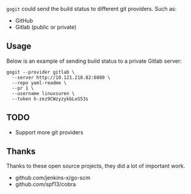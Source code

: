 `gogit` could send the build status to different git providers. Such as:

* GitHub
* Gitlab (public or private)

## Usage
Below is an example of sending build status to a private Gitlab server:

```shell
gogit --provider gitlab \
  --server http://10.121.218.82:6080 \
  --repo yaml-readme \
  --pr 1 \
  --username linuxsuren \
  --token h-zez9CWzyzykbLoS53s
```

## TODO
* Support more git providers

## Thanks
Thanks to these open source projects, they did a lot of important work.
* github.com/jenkins-x/go-scm
* github.com/spf13/cobra
